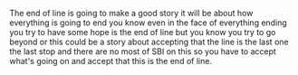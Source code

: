 The end of line is going to make a good story it will be about how everything is going to end you know even in the face of everything ending you try to have some hope is the end of line but you know you try to go beyond or this could be a story about accepting that the line is the last one the last stop and there are no most of SBI on this so you have to accept what's going on and accept that this is the end of line.